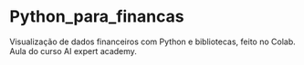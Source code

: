 # Python_para_financas
Visualização de dados financeiros com Python e bibliotecas, feito no Colab. Aula do curso AI expert academy.
